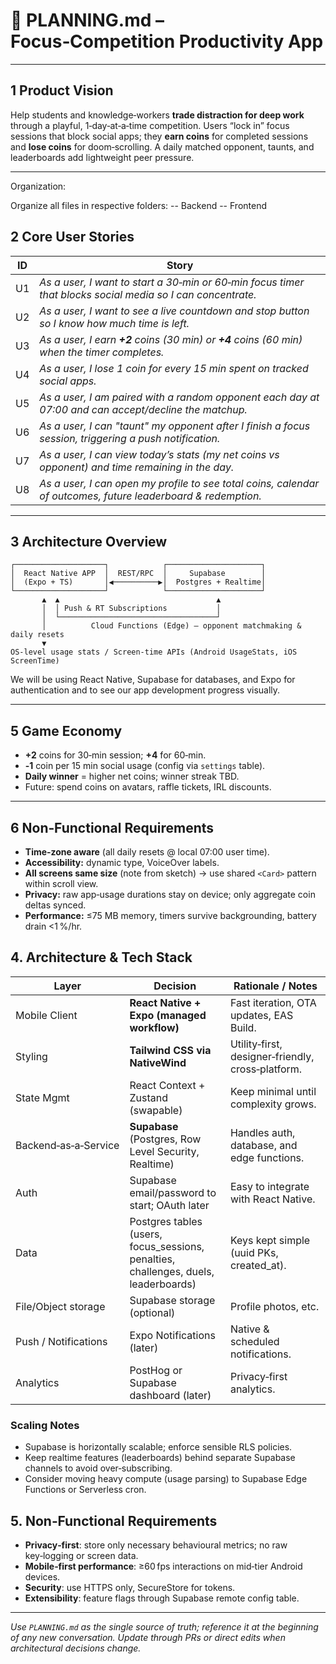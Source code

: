 # 📒 PLANNING.md – Focus‑Competition Productivity App


---


## 1  Product Vision


Help students and knowledge‑workers **trade distraction for deep work** through a playful, 1‑day‑at‑a‑time competition.  Users “lock in” focus sessions that block social apps; they **earn coins** for completed sessions and **lose coins** for doom‑scrolling.  A daily matched opponent, taunts, and leaderboards add lightweight peer pressure.


---


Organization:


Organize all files in respective folders:
-- Backend
-- Frontend


## 2  Core User Stories


|  ID | Story                                                                                                         |
| --- | ------------------------------------------------------------------------------------------------------------- |
|  U1 | *As a user, I want to start a 30‑min or 60‑min focus timer that blocks social media so I can concentrate.*    |
|  U2 | *As a user, I want to see a live countdown and stop button so I know how much time is left.*                  |
|  U3 | *As a user, I earn ******+2****** coins (30 min) or ******+4****** coins (60 min) when the timer completes.*  |
|  U4 | *As a user, I lose 1 coin for every 15 min spent on tracked social apps.*                                     |
|  U5 | *As a user, I am paired with a random opponent each day at 07:00 and can accept/decline the matchup.*         |
|  U6 | *As a user, I can "taunt" my opponent after I finish a focus session, triggering a push notification.*        |
|  U7 | *As a user, I can view today’s stats (my net coins vs opponent) and time remaining in the day.*               |
|  U8 | *As a user, I can open my profile to see total coins, calendar of outcomes, future leaderboard & redemption.* |


---


## 3  Architecture Overview


```
┌────────────────────┐            ┌─────────────────────┐
│  React Native APP  │  REST/RPC  │     Supabase        │
│  (Expo + TS)       │◀──────────▶│  Postgres + Realtime│
└────────────────────┘            └─────────────────────┘
       ▲  ▲                                   ▲
       │  │ Push & RT Subscriptions           │
       │  └───────────────────────────────────┘
       │          Cloud Functions (Edge) – opponent matchmaking & daily resets
       ▼
OS‑level usage stats / Screen‑time APIs (Android UsageStats, iOS ScreenTime)
```


We will be using React Native, Supabase for databases, and Expo for authentication and to see our app development progress visually.




---


## 5  Game Economy


* **+2** coins for 30‑min session; **+4** for 60‑min.
* **‑1** coin per 15 min social usage (config via `settings` table).
* **Daily winner** = higher net coins; winner streak TBD.
* Future: spend coins on avatars, raffle tickets, IRL discounts.


---


## 6  Non‑Functional Requirements


* **Time‑zone aware** (all daily resets @ local 07:00 user time).
* **Accessibility:** dynamic type, VoiceOver labels.
* **All screens same size** (note from sketch) → use shared `<Card>` pattern within scroll view.
* **Privacy:** raw app‑usage durations stay on device; only aggregate coin deltas synced.
* **Performance:** ≤75 MB memory, timers survive backgrounding, battery drain <1 %/hr.




## 4. Architecture & Tech Stack


| Layer                | Decision                                                                             | Rationale / Notes                                 |
| -------------------- | ------------------------------------------------------------------------------------ | ------------------------------------------------- |
| Mobile Client        | **React Native + Expo (managed workflow)**                                           | Fast iteration, OTA updates, EAS Build.           |
| Styling              | **Tailwind CSS via NativeWind**                                                      | Utility‑first, designer‑friendly, cross‑platform. |
| State Mgmt           | React Context + Zustand (swapable)                                                   | Keep minimal until complexity grows.              |
| Backend‑as‑a‑Service | **Supabase** (Postgres, Row Level Security, Realtime)                                | Handles auth, database, and edge functions.       |
| Auth                 | Supabase email/password to start; OAuth later                                        | Easy to integrate with React Native.              |
| Data                 | Postgres tables (users, focus\_sessions, penalties, challenges, duels, leaderboards) | Keys kept simple (uuid PKs, created\_at).         |
| File/Object storage  | Supabase storage (optional)                                                          | Profile photos, etc.                              |
| Push / Notifications | Expo Notifications (later)                                                           | Native & scheduled notifications.                 |
| Analytics            | PostHog or Supabase dashboard (later)                                                | Privacy‑first analytics.                          |


### Scaling Notes


* Supabase is horizontally scalable; enforce sensible RLS policies.
* Keep realtime features (leaderboards) behind separate Supabase channels to avoid over‑subscribing.
* Consider moving heavy compute (usage parsing) to Supabase Edge Functions or Serverless cron.


## 5. Non‑Functional Requirements


* **Privacy‑first**: store only necessary behavioural metrics; no raw key‑logging or screen data.
* **Mobile‑first performance**: ≥60 fps interactions on mid‑tier Android devices.
* **Security**: use HTTPS only, SecureStore for tokens.
* **Extensibility**: feature flags through Supabase remote config table.




---


*Use `PLANNING.md` as the single source of truth; reference it at the beginning of any new conversation. Update through PRs or direct edits when architectural decisions change.*